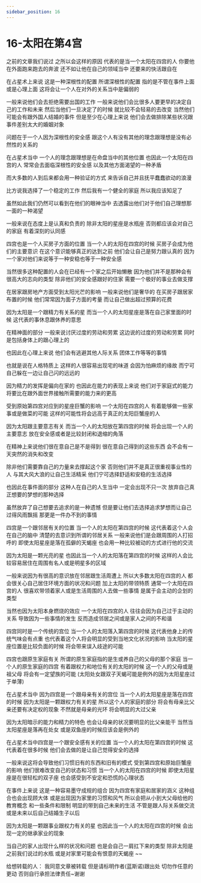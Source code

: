 ```yaml
---
sidebar_position: 16
---
```


# 16-太阳在第4宫
之前的文章我们说过
之所以会这样的原因
代表的是当一个太阳在四宫的人
你要他在外面跑来跑去的奔波
还不如让他在自己的领域当中
还要来的快活跟自在

在占星术上来说
这是一种深根性的配置
所谓深根性的配置
指的是不管在事件上面或是心理上面
这将会让一个人在对外的关系当中是偏弱的

一般来说他们会去拒绝需要出国的工作
一般来说他们会比很多人要更早的决定自己的工作和未来
然后当他们一旦决定了的时候
就比较不会轻易的去改变
当然他们可能会有跟外国人结婚的事件
但是至少在心理上来说
他们会去做排除某些状况跟事件差别太大的婚姻对象

问题在于一个人因为深根性的安全感
跟这个人有没有其他的理念跟理想是没有必然性的关系的

在占星术当中
一个人的理念跟理想是在命盘当中的其他位置
也因此一个太阳在四宫的人
常常会去面临深根性的安全感
以及其他方面渴望的一种矛盾

而大多数的人到后来都会用一种验证的方式
来告诉自己并且抚平蠢蠢欲动的浪漫

比方说我选择了一个稳定的工作
然后我有一个健全的家庭
所以我应该知足了

虽然如此我们仍然可以看到在他们的眼神当中
去透露出他们对于他们自己理想那一面的一种渴望

一般来说在态度上是认真和负责的
除非太阳的星座是水瓶座
否则都应该会对自己的家庭
有着深刻的认同感

四宫也是一个人买房子方面的位置
当一个人的太阳在四宫的时候
买房子会成为他们的主要意识
在这个意识能够真正的达到之前
他们会让自己是努力跟认真的
因为一个家对他们来说等于一种安稳也等于一种安全感

当然很多这种配置的人会在已经有一个家之后开始懒散
因为他们并不是那种会有很高大的志向的类型
除非他们的安全感跟好的住家
需要一个极好的事业去做支撑

在居家跟房地产方面受到太阳光芒的影响
一般来说他们是奢华的
在买房子跟居家布置的时候
他们常常因为面子方面的考量
而让自己做出超过预算的花费

因为太阳是一个跟精力有关系的星
而当一个人的太阳星座是落在自己家里面的时候
这代表的事休息跟休养的意思

在精神面的部分
一般来说讨厌过度的劳动和劳累
这边说的过度的劳动和劳累
同时是包括身体上的跟心理上的

也因此在心理上来说
他们会有逃避其他人际关系
团体工作等等的事情

也就是说在人格特质上
这样的人很容易出现宅的味道
会因为怕麻烦的缘故
而宁可自己躲在一边让自己闪的远远的

因为精力的发挥是偏向在家的
也因此在能力的表现上来说
他们对于家庭式的能力
将要比在跟外面世界接触所需要的能力来的更高

受到原始第四宫对应到的星座巨蟹的影响
一个太阳在四宫的人
有着能够做一些家事或是做菜的可能
这样的可能性将会远高于真正的太阳巨蟹座的人

因为太阳跟主要意志有关
而当一个人的太阳放在第四宫的时候
将会出现一个人的主要意志
放在安全感或者是比较封闭和退缩的角落

在精神上来说他们很在意自己是不是得到
很在意自己得到的这些东西
会不会有一天突然的消失和改变

除非他们需要靠自己的力量来去撑起这个家
否则他们并不是真正很重视事业性的人
与其大风大浪的让自己生活精采
他们宁可选择舒适和安稳的生活选择

也因此在事件面的部分
这种人在自己的人生当中
一定会出现不只一次
放弃自己真正想要的梦想的那种选择

虽然放弃了自己想要去追求的是一种遗憾
但是要让他们去选择追求梦想而让自己过得风雨飘摇
那更是一件办不到的事情

四宫是一个跟邻居有关的位置
当一个人的太阳在第四宫的时候
这代表着这个人会在自己的脑中
清楚的去意识到所谓的邻居关系
一般来说他们是会跟周围的人打招呼的
即使太阳星座是落在孤僻的天蝎座
也会用一种比较被动的方式进行他的交流

因为太阳是一颗光亮的星
也因此当一个人的太阳落在第四宫的时候
这样的人会比较容易居住在周围有名人或是明星多的区域

一般来说因为有很高的意识放在邻居跟生活周遭上
所以大多数太阳在四宫的人
都会很关心自己居住环境方面的状况和问题
加上太阳的带领特质
通常一个太阳在四宫的人
很喜欢带领着家人或是生活周围的人去做一些事情
是属于会主动的企划的类型

当然也因为太阳本身燃烧的效应
一个太阳在四宫的人
往往会因为自己过于主动的关系
导致因为一些事情的发生
反而造成邻居之间或是家人之间的不和谐

四宫同时是一个传统的宫位
当一个人的太阳落入第四宫的时候
这代表他身上的传统气味会有点重
也代表着这个人将会明显的受到当地文化状况的影响
当太阳的星座位置是比较负面的时候
将会带来误入歧途的可能

四宫也跟原生家庭有关
所谓的原生家庭指的是生或养自己的父母的那个家庭
当一个人的原生家庭的四宫
有着跟权力和地位有关的太阳的时候
这一个人的父母或是祖父母
将会有一定望族的可能
(太阳处女跟双子天蝎可能是例外的因为太阳星座过于单薄)

在占星术当中
因为四宫是一个跟母亲有关的宫位
当一个人的太阳星座是落在四宫的时候
因为太阳是一颗跟权力有关的星
所以这个人的家庭的部分
将会有母亲比父亲还要有决定权的现象
不然就是母亲的光环
将会明显的大过父亲

因为太阳暗示的能力和精力的特色
也会让母亲的状况要明显的比父亲能干
当然当太阳星座是落再在处女
或是双鱼座的时候应该会是例外的

在占星术当中四宫是一个跟安全感有关的位置
当一个人的太阳在第四宫的时候
这代表着在很多时候
他们会去做的是让自己觉得安全的选择

一般来说这将会导致他们习惯旧有的东西和旧有的模式
受到第四宫和原始巨蟹座的影响
他们很难改变自己的状态和习惯
当一个人的太阳在四宫的时候
即使太阳星座是在很轻松的双子座
也会感受到不安定和恐慌的心理状态

在事件上来说
这是一种容易墨守成规的组合
因为四宫有家庭和居家的涵义
这种组合也会出现顾大体
或是出现因为家里的习惯和风气
所以会把从小到大父母给他的教育概念
和一些条件和限制
明显的带到自己未来的生活
不管是跟人际关系做交流
或是未来以后自己结婚生子以后

因为太阳是一颗跟事业跟权力有关的星
也因此当一个人的太阳在四宫的时候
会出现一定的继承家业的现象

当自己的家人出现什么样的状况和问题
也是会自己一肩扛下来的类型
除非太阳是之前我们说过的水瓶
或是对家里可能会有恨意的天蝎座
~~

给想转载的人：
我同意文章被转载
但是请标明作者(蓝斯诺)跟出处
切勿作任意的更动
否则自行承担法律责任~谢谢

 
  